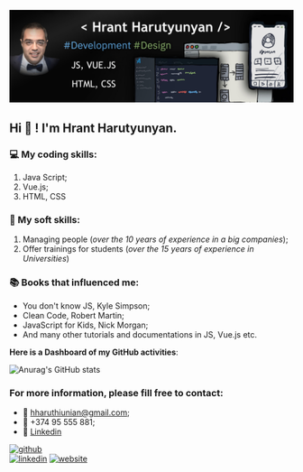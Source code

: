 ![I am Java Script developer](https://github.com/HrantHaruthiunian/HrantHaruthiunian/blob/gh-pages/MyBanner.jpg)

## Hi 👏 ! I'm Hrant Harutyunyan.

>
### 💻 My coding skills:
1. Java Script;
2. Vue.js;
3. HTML, CSS

>
### 🤹 My soft skills: 
1. Managing people (*over the 10 years of experience in a big companies*);
2. Offer trainings for students (*over the 15 years of experience in Universities*)

>
### 📚 Books that influenced me: 
+ You don't know JS, Kyle Simpson;
+ Clean Code, Robert Martin;
+ JavaScript for Kids, Nick Morgan;
+ And many other tutorials and documentations in JS, Vue.js etc.

>>
**Here is a Dashboard of my GitHub activities**:
>
![Anurag's GitHub stats](https://github-readme-stats.vercel.app/api?username=HrantHaruthiunian&theme=radical&show_icons=true)

>
### For more information, please fill free to contact:
+ 📧 hharuthiunian@gmail.com;
+ 📱 +374 95 555 881;
+ 🔗 <a href="http://linkedin.com/in/hrant-harutyunyan/" target="_blank">Linkedin</a>

>
[<img src='https://cdn.jsdelivr.net/npm/simple-icons@3.0.1/icons/github.svg' alt='github' height='40'>](https://github.com/HrantHaruthiunian)  
[<img src='https://cdn.jsdelivr.net/npm/simple-icons@3.0.1/icons/linkedin.svg' alt='linkedin' height='40'>](https://www.linkedin.com/in/Hrant-Harutyunyan/) 
[<img src='https://cdn.jsdelivr.net/npm/simple-icons@3.0.1/icons/icloud.svg' alt='website' height='40'>](https://www.shortcut.am)  
